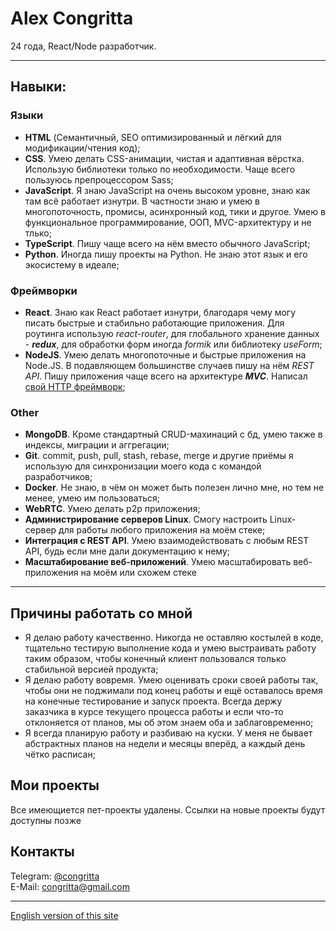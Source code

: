 # Alex Congritta

24 года, React/Node разработчик.

---

## Навыки:

### Языки

 - __HTML__ (Семантичный, SEO оптимизированный и лёгкий для модификации/чтения код);
 - __CSS__. Умею делать CSS-анимации, чистая и адаптивная вёрстка. Использую библиотеки только по необходимости. Чаще всего пользуюсь препроцессором Sass;
 - __JavaScript__. Я знаю JavaScript на очень высоком уровне, знаю как там всё работает изнутри. В частности знаю и умею в многопоточность, промисы, асинхронный код, тики и другое. Умею в функциональное программирование, ООП, MVC-архитектуру и не тлько;
 - __TypeScript__. Пишу чаще всего на нём вместо обычного JavaScript;
 - __Python__. Иногда пишу проекты на Python. Не знаю этот язык и его экосистему в идеале;

### Фреймворки
  - __React__. Знаю как React работает изнутри, благодаря чему могу писать быстрые и стабильно работающие приложения. Для роутинга использую _react-router_, для глобального хранение данных - ___redux___, для обработки форм иногда _formik_ или библиотеку _useForm_;
  - __NodeJS__. Умею делать многопоточные и быстрые приложения на Node.JS. В подавляющем большинстве случаев пишу на нём _REST API_. Пишу приложения чаще всего на архитектуре ___MVC___. Написал [свой HTTP фреймворк](https://git.congritta.com/http-server-docs);

### Other
 - __MongoDB__. Кроме стандартный CRUD-махинаций с бд, умею также в индексы, миграции и аггрегации;
 - __Git__. commit, push, pull, stash, rebase, merge и другие приёмы я использую для синхронизации моего кода с командой разработчиков;
 - __Docker__. Не знаю, в чём он может быть полезен лично мне, но тем не менее, умею им пользоваться;
 - __WebRTC__. Умею делать p2p приложения;
 - __Администрирование серверов Linux__. Смогу настроить Linux-сервер для работы любого приложения на моём стеке;
 - __Интеграция с REST API__. Умею взаимодействовать с любым REST API, будь если мне дали документацию к нему;
 - __Масштабирование веб-приложений__. Умею масштабировать веб-приложения на моём или схожем стеке

---

## Причины работать со мной

 - Я делаю работу качественно. Никогда не оставляю костылей в коде, тщательно тестирую выполнение кода и умею выстраивать работу таким образом, чтобы конечный клиент пользовался только стабильной версией продукта;
 - Я делаю работу вовремя. Умею оценивать сроки своей работы так, чтобы они не поджимали под конец работы и ещё оставалось время на конечные тестирование и запуск проекта. Всегда держу заказчика в курсе текущего процесса работы и если что-то отклоняется от планов, мы об этом знаем оба и заблаговременно;
 - Я всегда планирую работу и разбиваю на куски. У меня не бывает абстрактных планов на недели и месяцы вперёд, а каждый день чётко расписан;

## Мои проекты

Все имеющиется пет-проекты удалены. Ссылки на новые проекты будут доступны позже

## Контакты

Telegram: [@congritta](https://t.me/congritta)\
E-Mail: congritta@gmail.com

---

[English version of this site](/)
